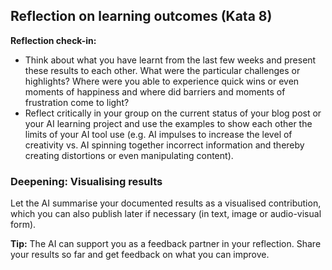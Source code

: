 
## Reflection on learning outcomes (Kata 8)

**Reflection check-in:**

  - Think about what you have learnt from the last few weeks and present these results to each other. What were the particular challenges or highlights? Where were you able to experience quick wins or even moments of happiness and where did barriers and moments of frustration come to light?
  - Reflect critically in your group on the current status of your blog post or your AI learning project and use the examples to show each other the limits of your AI tool use (e.g. AI impulses to increase the level of creativity vs. AI spinning together incorrect information and thereby creating distortions or even manipulating content).

### Deepening: Visualising results
Let the AI summarise your documented results as a visualised contribution, which you can also publish later if necessary (in text, image or audio-visual form).

**Tip:** The AI can support you as a feedback partner in your reflection. Share your results so far and get feedback on what you can improve.
